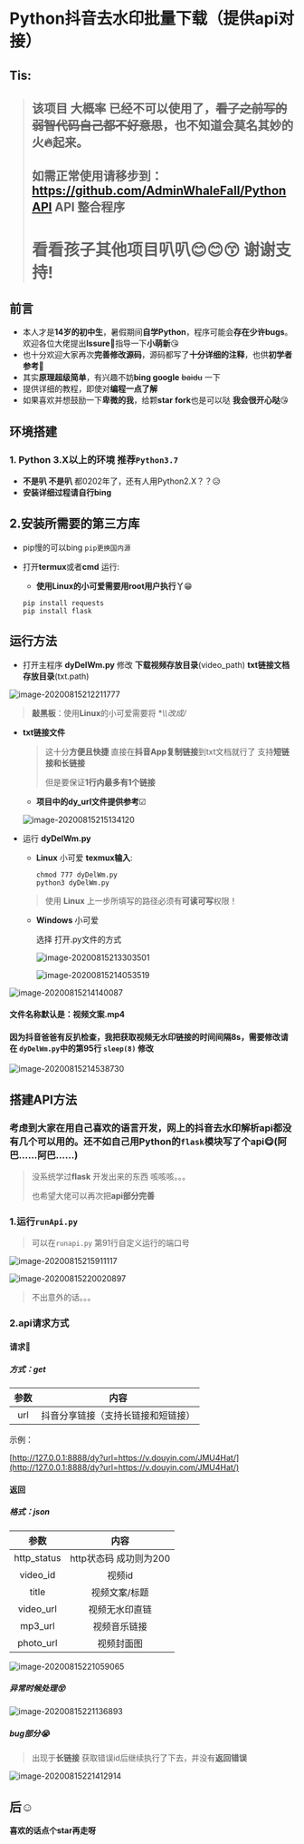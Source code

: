 # Python抖音去水印批量下载（提供api对接）
## Tis:
> ## 该项目 **大概率** 已经不可以使用了，~~看了之前写的弱智代码自己都不好意思~~，也不知道会莫名其妙的火🔥起来。
> ## 如需正常使用请移步到：https://github.com/AdminWhaleFall/PythonAPI API 整合程序
> # 看看孩子其他项目叭叭😊😊😙 谢谢支持!
## 前言

- 本人才是**14岁的初中生**，暑假期间**自学Python**，程序可能会**存在少许bugs**。欢迎各位大佬提出**lssure**🙋指导一下**小萌新**😘
- 也十分欢迎大家再次**完善修改源码**，源码都写了**十分详细的注释**，也供**初学者参考**💯
- 其实**原理超级简单**，有兴趣不妨**bing google** ~~baidu~~ 一下
- 提供详细的教程，即使对**编程一点了解**
- 如果喜欢并想鼓励一下**卑微的我**，给颗**star** **fork**也是可以哒 **我会很开心哒**😘

## 环境搭建

### 1. **Python 3.X**以上的环境 推荐`Python3.7`

- **不是叭 不是叭**  都0202年了，还有人用Python2.X？？😥
- **安装详细过程请自行bing**

## 2.安装所需要的第三方库

- pip慢的可以bing `pip更换国内源`

- 打开**termux**或者**cmd** 运行:

  - **使用Linux的小可爱需要用root用户执行丫**😁

  ```
  pip install requests
  pip install flask
  ```


## 运行方法

- 打开主程序 **dyDelWm.py** 修改 **下载视频存放目录**(video_path) **txt链接文档存放目录**(txt.path)

![image-20200815212211777](img/image-20200815212211777.png)

> **敲黑板**：使用**Linux**的小可爱需要将  **\\\改成/*

- **txt链接文件**

  > 这十分**方便且快捷** 直接在**抖音App复制链接**到txt文档就行了 支持**短链接和长链接**
  >
  > 但是要保证**1行内最多有1个链接**

  - **项目中的dy_url文件提供参考**☑

  ![image-20200815215134120](img/image-20200815215134120.png)

- 运行 **dyDelWm.py**

  - **Linux** 小可爱 **texmux输入**:

    ```shell
    chmod 777 dyDelWm.py
    python3 dyDelWm.py
    ```

  > 使用 **Linux** 上一步所填写的路径必须有**可读可写**权限！

  - **Windows** 小可爱

    选择 打开.py文件的方式

    ![image-20200815213303501](img/image-20200815213303501.png)

    ![image-20200815214053519](img/image-20200815214053519.png)

![image-20200815214140087](img/image-20200815214140087.png)

#### 文件名称默认是：**视频文案.mp4**

#### 因为抖音爸爸有反扒检查，我把获取视频无水印链接的时间间隔8s，需要修改请在 `dyDelWm.py`中的第95行 `sleep(8)` 修改

![image-20200815214538730](img/image-20200815214538730.png)

## 搭建API方法

### 考虑到大家在用自己喜欢的语言开发，网上的抖音去水印解析api都没有几个可以用的。还不如自己用Python的`flask`模块写了个api😋(阿巴......阿巴......)

> 没系统学过**flask** 开发出来的东西 咳咳咳。。。
>
> 也希望大佬可以再次把**api部分完善**

### 1.运行`runApi.py`

> 可以在`runapi.py` 第91行自定义运行的端口号

![image-20200815215911117](img/image-20200815215911117.png)

![image-20200815220020897](img/image-20200815220020897.png)

> 不出意外的话。。。

### 2.api请求方式

#### 请求🙇

##### 方式：get

|  参数  |                内容                |
| :----: | :--------------------------------: |
|  url   | 抖音分享链接（支持长链接和短链接） |

示例：

[http://127.0.0.1:8888/dy?url=https://v.douyin.com/JMU4Hat/](http://127.0.0.1:8888/dy?url=https://v.douyin.com/JMU4Hat/)

#### 返回

##### 格式：json

|    参数     |          内容          |
| :---------: | :--------------------: |
| http_status | http状态码 成功则为200 |
|  video_id   |         视频id         |
|    title    |     视频文案/标题      |
|  video_url  |     视频无水印直链     |
|   mp3_url   |      视频音乐链接      |
|  photo_url  |       视频封面图       |

![image-20200815221059065](img/image-20200815221059065.png)

##### 异常时候处理😵

![image-20200815221136893](img/image-20200815221136893.png)

##### bug部分😭

> 出现于**长链接** 获取错误id后继续执行了下去，并没有**返回错误**

![image-20200815221412914](img/image-20200815221412914.png)

## 后☺

**喜欢的话点个star再走呀**
